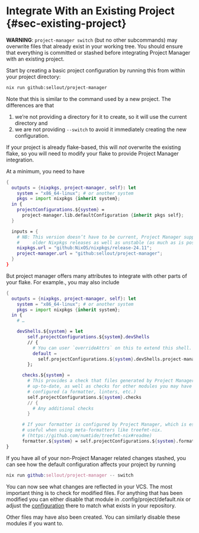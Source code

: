 # Integrate With an Existing Project {#sec-existing-project}

**WARNING**: `project-manager switch` (but no other subcommands) may overwrite files that already exist in your working tree. You should ensure that everything is committed or stashed before integrating Project Manager with an existing project.

Start by creating a basic project configuration by running this from within your project directory:

```bash
nix run github:sellout/project-manager
```

Note that this is similar to the command used by a new project. The differences are that

1. we’re not providing a directory for it to create, so it will use the current directory and
2. we are not providing `--switch` to avoid it immediately creating the new configuration.

If your project is already flake-based, this will _not_ overwrite the existing flake, so you will need to modify your flake to provide Project Manager integration.

At a minimum, you need to have

```nix
{
  outputs = {nixpkgs, project-manager, self}: let
    system = "x86_64-linux"; # or another system
    pkgs = import nixpkgs {inherit system};
  in {
    projectConfigurations.${system} =
      project-manager.lib.defaultConfiguration {inherit pkgs self};
  }

  inputs = {
    # NB: This version doesn’t have to be current, Project Manager supports many
    #     older Nixpkgs releases as well as unstable (as much as is possible).
    nixpkgs.url = "github:NixOS/nixpkgs/release-24.11";
    project-manager.url = "github:sellout/project-manager";
  }
}
```

But project manager offers many attributes to integrate with other parts of your flake. For example., you may also include

```nix
{
  outputs = {nixpkgs, project-manager, self}: let
    system = "x86_64-linux"; # or another system
    pkgs = import nixpkgs {inherit system};
  in {
    # …

    devShells.${system} = let
        self.projectConfigurations.${system}.devShells
        // {
          # You can user `overrideAttrs` on this to extend this shell.
          default =
            self.projectConfigurations.${system}.devShells.project-manager;
        };

      checks.${system} =
        # This provides a check that files generated by Project Manager are
        # up-to-date, as well as checks for other modules you may have
        # configured (a formatter, linters, etc.)
        self.projectConfigurations.${system}.checks
        // {
          # Any additional checks
        }

      # If your formatter is configured by Project Manager, which is especially
      # useful when using meta-formatters like treefmt-nix.
      # (https://github.com/numtide/treefmt-nix#readme)
      formatter.${system} = self.projectConfigurations.${system}.formatter;
}
```

If you have all of your non-Project Manager related changes stashed, you can see how the default configuration affects your project by running

```nix
nix run github:sellout/project-manager -- switch
```

You can now see what changes are reflected in your VCS. The most important thing is to check for modified files. For anything that has been modified you can either disable that module in .config/project/default.nix or adjust the [configuration](#ch-options) there to match what exists in your repository.

Other files may have also been created. You can similarly disable these modules if you want to.
